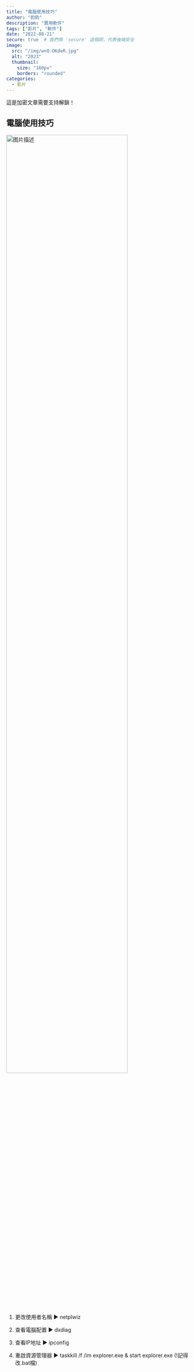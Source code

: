 ```yaml
---
title: "電腦使用技巧"
author: "鈞鈞"
description: "實用軟件"
tags: ["影片", "軟件"]
date: "2022-08-21"
secure: true  # 我們用 'secure' 這個詞，代表後端安全
image:
  src: "/img/wnQ-OKdeR.jpg"
  alt: "2023"
  thumbnail:
    size: "160px"
    borders: "rounded"
categories:
  - 影片
---
```


這是加密文章需要支持解鎖！
<!--more-->

## 電腦使用技巧
<a href="/img/wnQ-OKdeR.jpg " data-lightbox="image-1" data-title="我的图片">
    <img src="/img/wnQ-OKdeR.jpg " width="80%" alt="图片描述">
</a>

1. 更改使用者名稱 ▶ netplwiz

2. 查看電腦配置 ▶ dxdiag

3. 查看IP地址 ▶ ipconfig

4. 重啟資源管理器 ▶ taskkill /f /im explorer.exe & start explorer.exe (!記得改.bat檔)
